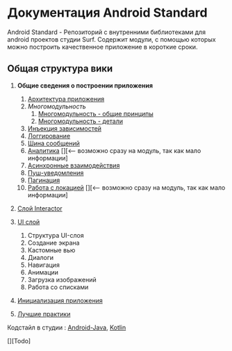 Документация Android Standard
=============================

Android Standard - Репозиторий с внутренними библиотеками для android проектов студии Surf.
Содержит модули, с помощью которых можно построить качественное приложение
в короткие сроки.

Общая структура вики
--------------------

1. **Общие сведения о построении приложения**
    1. [Архитектура приложения](common/architect.md)
    1. *Многомодульность*
        1. [Многомодульность - общие принципы](common/multimodule/abstract.md)
        1. [Многомодульность - детали](common/multimodule/detail.md)
    1. [Инъекция зависимостей](common/di.md)
    1. [Логгирование](common/logging.md)
    1. [Шина сообщений](common/event_bus.md)
    1. [Аналитика](common/analytics.md) [][<-- возможно сразу на модуль, так как мало информации]
    1. [Асинхронные взаимодействия](common/async.md)
    1. [Пуш-уведомления](../push/README.md)
    1. [Пагинация](common/pagin.md)
    1. [Работа с локацией](common/locatiom.md) [][<-- возможно сразу на модуль, так как мало информации]

1. [Слой Interactor](interactor/interactor.md)


1. [UI слой](ui/ui.md)
    1. Структура UI-слоя
    1. Создание экрана
    1. Кастомные вью
    1. Диалоги
    1. Навигация
    1. Анимации
    1. Загрузка изображений
    1. Работа со списками

1. [Инициализация приложения](../template-multimodule/README.md)

1. [Лучшие практики](best_practice.md)

Кодстайл в студии : [Android-Java](https://docs.google.com/document/d/1EpEwi1SUY_Pu7mS6tmgYePLVS3qJwvMmWmrOBw8PCcs/edit),
[Kotlin](https://docs.google.com/document/d/1xFlT2OzGvTTV2NPkKoHa4BoR9ePIjk4bXQYcaGuHdcM/edit#heading=h.x1nemj4berko)



[][Todo]
